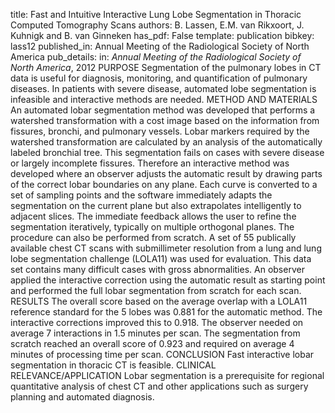 title: Fast and Intuitive Interactive Lung Lobe Segmentation in Thoracic Computed Tomography Scans
authors: B. Lassen, E.M. van Rikxoort, J. Kuhnigk and B. van Ginneken
has_pdf: False
template: publication
bibkey: lass12
published_in: Annual Meeting of the Radiological Society of North America
pub_details: in: <i>Annual Meeting of the Radiological Society of North America</i>, 2012
PURPOSE Segmentation of the pulmonary lobes in CT data is useful for diagnosis, monitoring, and quantification of pulmonary diseases. In patients with severe disease, automated lobe segmentation is infeasible and interactive methods are needed. METHOD AND MATERIALS An automated lobar segmentation method was developed that performs a watershed transformation with a cost image based on the information from fissures, bronchi, and pulmonary vessels. Lobar markers required by the watershed transformation are calculated by an analysis of the automatically labeled bronchial tree. This segmentation fails on cases with severe disease or largely incomplete fissures. Therefore an interactive method was developed where an observer adjusts the automatic result by drawing parts of the correct lobar boundaries on any plane. Each curve is converted to a set of sampling points and the software immediately adapts the segmentation on the current plane but also extrapolates intelligently to adjacent slices. The immediate feedback allows the user to refine the segmentation iteratively, typically on multiple orthogonal planes. The procedure can also be performed from scratch. A set of 55 publically available chest CT scans with submillimeter resolution from a lung and lung lobe segmentation challenge (LOLA11) was used for evaluation. This data set contains many difficult cases with gross abnormalities. An observer applied the interactive correction using the automatic result as starting point and performed the full lobar segmentation from scratch for each scan. RESULTS The overall score based on the average overlap with a LOLA11 reference standard for the 5 lobes was 0.881 for the automatic method. The interactive corrections improved this to 0.918. The observer needed on average 7 interactions in 1.5 minutes per scan. The segmentation from scratch reached an overall score of 0.923 and required on average 4 minutes of processing time per scan. CONCLUSION Fast interactive lobar segmentation in thoracic CT is feasible. CLINICAL RELEVANCE/APPLICATION Lobar segmentation is a prerequisite for regional quantitative analysis of chest CT and other applications such as surgery planning and automated diagnosis.

